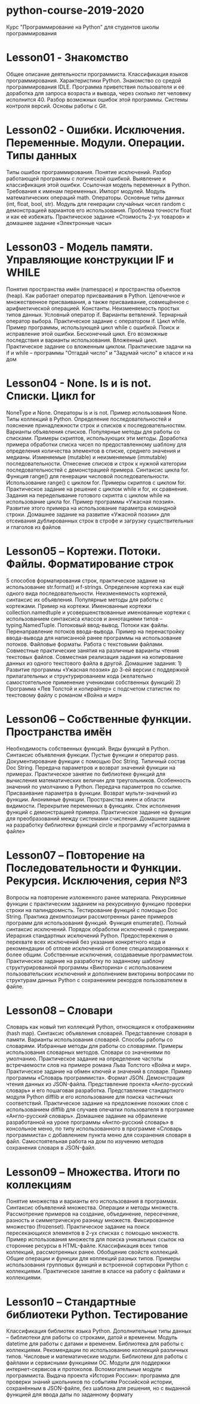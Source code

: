 # python-course-2019-2020
Курс "Программирование на Python" для студентов школы программирования

# Lesson01 - Знакомство
Общее описание деятельности программиста. Классификация языков программирования. Характеристики Python. Знакомство со средой программирования IDLE. Программа приветствия пользователя и её доработка для запроса возраста и вывода, через сколько лет человеку исполнится 40. Разбор возможных ошибок этой программы.
Системы контроля версий. Основы работы с Git.

# Lesson02 - Ошибки. Исключения. Переменные. Модули. Операции. Типы данных
Типы ошибок программирования. Понятие исключений. Разбор работающей программы с логической ошибкой. Выявление и классификация этой ошибки.
Ссылочная модель переменных в Python. Требования к именам переменных. Импорт модулей. Модуль математических операций math. Операторы. Основные типы данных (int, float, bool, str). Модуль для генерации случайных чисел random с демонстрацией вариантов его использования. Проблема точности float и как её избежать. Практическое задание «Стоимость 2-ух товаров» и домашнее задание «Электронные часы»

# Lesson03 - Модель памяти. Управляющие конструкции IF и WHILE
Понятия пространства имён (namespace) и пространства объектов (heap). Как работает оператор присваивания в Python. Цепочечное и множественное присваивания, а также присваивание, совмещённое с арифметической операцией. Константы. Неизменяемость простых типов данных. Условный оператор if. Варианты ветвлений. Тернарный оператор выбора. Практическое задание c оператором if. Цикл while. Пример программы, использующей цикл while с ошибкой. Поиск и исправление этой ошибки. Бесконечный цикл. Его возможные последствия и варианты использования. Вложенный цикл. Практическое задание со вложенным циклом. Практические задачи на if и while – программы "Отгадай число" и "Задумай число" в классе и на дом

# Lesson04 - None. Is и is not. Списки. Цикл for
NoneType и None. Операторы is и is not. Пример использования None. Типы коллекций в Python. Определение последовательностей и пояснение принадлежности строк и списков к последовательностям. Варианты объявления списков. Популярные методы для работы со списками. Примеры скриптов, использующих эти методы. Доработка примера обработки списка чисел по предоставленному шаблону для определения количества элементов в списке, среднего значения и медианы. Изменяемые (mutable) и неизменяемые (immutable) последовательности. Отнесение списков и строк к нужной категории последовательностей с демонстрацией примера. Синтаксис цикла for. Функция range() для генерации числовой последовательности. Использование range() c циклом for. Примеры скриптов с циклом for. Практическое задание на решение с циклом while и for, их сравнение. Задания на переделывание готового скрипта с циклом while на использование цикла for. Пример программы «Ужасная поэзия». Развитие этого примера на использование параметра командной строки. Домашнее задание на развитие «Ужасной поэзии» для отсеивания дублированных строк в строфе и загрузку существительных и глаголов из файлов

# Lesson05 – Кортежи. Потоки. Файлы. Форматирование строк
5 способов форматирования строк, практическое задание на использование str.format() и f-strings. Определение кортежа как ещё одного вида последовательности. Неизменяемость кортежей, синтаксис их объявления. Популярные методы для работы с кортежами. Пример на кортежи. Именованные кортежи collection.namedtuple и усовершенствованные именованные кортежи с использованием синтаксиса классов и аннотациями типов – typing.NamedTuple. Потоковый ввод-вывод. Потоки как файлы. Перенаправление потоков ввода-вывода. Пример на перенастройку ввода-вывода для написанной ранее программы на использование потоков. Файловые форматы. Работа с текстовыми файлами. Совместные практические занятия на различные варианты чтения текстовых файлов. Совместная реализация задания на копирование данных из одного текстового файла в другой. Домашние задания: 1) Развитие программы «Ужасная поэзия» до 3-ей версии с поддержкой прилагательных и структурированием кода (желательно самостоятельное применение учениками собственных функций) 2) Программа «Лев Толстой и копирайтер» с подсчетом статистик по текстовому файлу с романом «Война и мир»


# Lesson06 – Собственные функции. Пространства имён  
Необходимость собственных функций. Виды функций в Python. Синтаксис объявления функции. Пустые функции и оператор pass. Документирование функции с помощью Doc String. Типичный состав Doc String. Передача параметров и возврат значений функции на примерах. Практическое занятие по библиотеке функций для вычисления математических величин для треугольников. Особенность значений по умолчанию в Python. Передача параметров по ссылке. Присваивание параметра в функции. Возврат мульти-значений из функции. Анонимные функции. Пространства имен и области видимости. Перекрытие переменных в функциях. Стек исполнения функций с демонстрацией примера. Практическое задание на функции для преобразований между системами счисления. Домашнее задание на разработку библиотеки функций circle и программу «Гистограмма в файле»

# Lesson07 – Повторение на Последовательности и Функции. Рекурсия. Исключения, серия №3
Вопросы на повторение изложенного ранее материала. Рекурсивные функции с практическим заданием на рекурсивную функцию проверки строки на палиндромнсть. Тестирование функций с помощью Doc String. Практика декомпозиции рассмотренных ранее примеров программ для использования функций. Функция enumerate(). Полный синтаксис исключений. Порядок обработки исключений с примерами. Иерархия стандартных исключений Python. Предостережения о перехвате всех исключений без указания конкретного кода и рекомендации об отлове исключений от более специализированных к более общим. Собственные исключения, создаваемые программистом. Практическое задание на разработку по заданному шаблону структурированной программы «Викторина» с использованием пользовательских исключений и дополнением викторины вопросами по структурам данных Python с сохранением рекордов пользователем в файле.

# Lesson08 – Словари
Словарь как новый тип коллекций Python, относящихся к отображениям (hash map). Синтаксис объявления словарей. Представление словаря в памяти. Варианты использования словарей. Способы работы со словарями. Избранные методы для работы со словарями. Примеры использования словарных методов. Словари со значениями по умолчанию. Практическое задание на определение частоты встречаемости слов на примере романа Льва Толстого «Война и мир». Практическое задание на обмен ключей и значений в словаре. Пример программы «Словарь программиста». Формат JSON. Демонстрация чтения данных из JSON-файла. Представление проекта «Англо-русский словарь» и его пошаговая разработка. Представление стандартного модуля Python difflib и его использование для поиска частичных соответствий. Практическое задание на предложение похожих слов с использованием difflib для случаев опечатки пользователя в программе «Англо-русский словарь». Домашнее задание на обрамление разработанной на уроке программы «Англо-русский словарь» в консольное меню, по типу использованного в программе «Словарь программиста» с добавлением пункта меню для сохранения словаря в файл. Самостоятельная работа на дом по изучению методов сохранения словаря в JSON-файл.

# Lesson09 – Множества. Итоги по коллекциям
Понятие множества и варианты его использования в программах. Синтаксис объявлений множества. Операции и методы множеств. Рассмотрение примеров на создание, объединение, пересечение, разность и симметрическую разницу множеств. Фиксированное множество (frozenset). Практическое задание на поиск пересекающихся элементов в 2-ух списках с помощью множеств. Пример использования множеств для поиска уникальных ссылок на сторонние ресурсы в HTML-файле.
Классификация всех типов коллекций, рассмотренных ранее. Обобщение свойств коллекций. Общие операции и функции для коллекций разных типов. Примеры использования групповых функций и встроенной сортировки Python с коллекциями. Практическое занятие в классе на работу с файлами и коллекциями.

# Lesson10 – Стандартные библиотеки Python. Тестирование
Классификация библиотек языка Python. Дополнительные типы данных – библиотеки для работы со строками, датой и временем. Модуль datetime для работы с датами и временем. Библиотека для работы с коллекциями. Рекомендации по использованию коллекций различных типов. Числовые и математические модули. Библиотеки для работы с файлами и сервисными функциями ОС. Модули для поддержки интернет-сервисов и протоколов. Вспомогательные модули программиста. Выдача проекта «История России»: программа для проверки знаний школьников по событиям Российской истории, сохранённым в JSON-файле, без шаблона для решения, но с выданной функцией для ввода даты по заданному формату
